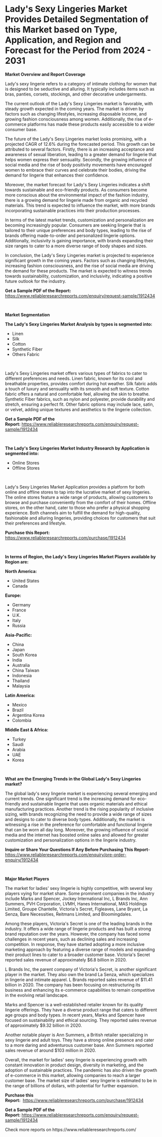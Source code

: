 <p><h1>Lady's Sexy Lingeries Market Provides Detailed Segmentation of this Market based on Type, Application, and Region and Forecast for the Period from 2024 - 2031</h1></p><p><strong>Market Overview and Report Coverage</strong></p>
<p><p>Lady's sexy lingerie refers to a category of intimate clothing for women that is designed to be seductive and alluring. It typically includes items such as bras, panties, corsets, stockings, and other decorative undergarments.</p><p>The current outlook of the Lady's Sexy Lingeries market is favorable, with steady growth expected in the coming years. The market is driven by factors such as changing lifestyles, increasing disposable income, and growing fashion consciousness among women. Additionally, the rise of e-commerce platforms has made these products easily accessible to a wider consumer base.</p><p>The future of the Lady's Sexy Lingeries market looks promising, with a projected CAGR of 12.6% during the forecasted period. This growth can be attributed to several factors. Firstly, there is an increasing acceptance and awareness of sexual liberation, leading to a greater demand for lingerie that helps women express their sensuality. Secondly, the growing influence of social media and the rise of body positivity movements have encouraged women to embrace their curves and celebrate their bodies, driving the demand for lingerie that enhances their confidence.</p><p>Moreover, the market forecast for Lady's Sexy Lingeries indicates a shift towards sustainable and eco-friendly products. As consumers become more conscious about the environmental impact of the fashion industry, there is a growing demand for lingerie made from organic and recycled materials. This trend is expected to influence the market, with more brands incorporating sustainable practices into their production processes.</p><p>In terms of the latest market trends, customization and personalization are becoming increasingly popular. Consumers are seeking lingerie that is tailored to their unique preferences and body types, leading to the rise of brands offering made-to-order and personalized lingerie options. Additionally, inclusivity is gaining importance, with brands expanding their size ranges to cater to a more diverse range of body shapes and sizes.</p><p>In conclusion, the Lady's Sexy Lingeries market is projected to experience significant growth in the coming years. Factors such as changing lifestyles, increasing fashion consciousness, and the rise of social media are driving the demand for these products. The market is expected to witness trends towards sustainability, customization, and inclusivity, indicating a positive future outlook for the industry.</p></p>
<p><strong>Get a Sample PDF of the Report:</strong> <a href="https://www.reliableresearchreports.com/enquiry/request-sample/1912434">https://www.reliableresearchreports.com/enquiry/request-sample/1912434</a></p>
<p>&nbsp;</p>
<p><strong>Market Segmentation</strong></p>
<p><strong>The Lady's Sexy Lingeries Market Analysis by types is segmented into:</strong></p>
<p><ul><li>Linen</li><li>Silk</li><li>Cotton</li><li>Synthetic Fiber</li><li>Others Fabric</li></ul></p>
<p>&nbsp;</p>
<p><p>Lady's Sexy Lingeries market offers various types of fabrics to cater to different preferences and needs. Linen fabric, known for its cool and breathable properties, provides comfort during hot weather. Silk fabric adds a touch of luxury and sensuality with its smooth and soft texture. Cotton fabric offers a natural and comfortable feel, allowing the skin to breathe. Synthetic Fiber fabrics, such as nylon and polyester, provide durability and stretch, ensuring a perfect fit. Other fabric options may include lace, satin, or velvet, adding unique textures and aesthetics to the lingerie collection.</p></p>
<p><strong>Get a Sample PDF of the Report:</strong>&nbsp;<a href="https://www.reliableresearchreports.com/enquiry/request-sample/1912434">https://www.reliableresearchreports.com/enquiry/request-sample/1912434</a></p>
<p>&nbsp;</p>
<p><strong>The Lady's Sexy Lingeries Market Industry Research by Application is segmented into:</strong></p>
<p><ul><li>Online Stores</li><li>Offline Stores</li></ul></p>
<p>&nbsp;</p>
<p><p>Lady's Sexy Lingeries Market Application provides a platform for both online and offline stores to tap into the lucrative market of sexy lingeries. The online stores feature a wide range of products, allowing customers to browse and purchase conveniently from the comfort of their homes. Offline stores, on the other hand, cater to those who prefer a physical shopping experience. Both channels aim to fulfill the demand for high-quality, fashionable and alluring lingeries, providing choices for customers that suit their preferences and lifestyle.</p></p>
<p><strong>Purchase this Report:</strong>&nbsp; <a href="https://www.reliableresearchreports.com/purchase/1912434">https://www.reliableresearchreports.com/purchase/1912434</a></p>
<p>&nbsp;</p>
<p><strong>In terms of Region, the Lady's Sexy Lingeries Market Players available by Region are:</strong></p>
<p>
    <p> <strong> North America: </strong>
        <ul>
            <li>United States</li>
            <li>Canada</li>
        </ul>
        </p> 
    <p> <strong> Europe: </strong>
        <ul>
            <li>Germany</li>
            <li>France</li>
            <li>U.K.</li>
            <li>Italy</li>
            <li>Russia</li>
        </ul>
        </p> 
    <p> <strong> Asia-Pacific: </strong>
        <ul>
            <li>China</li>
            <li>Japan</li>
            <li>South Korea</li>
            <li>India</li>
            <li>Australia</li>
            <li>China Taiwan</li>
            <li>Indonesia</li>
            <li>Thailand</li>
            <li>Malaysia</li>
        </ul>
        </p> 
    <p> <strong> Latin America: </strong>
        <ul>
            <li>Mexico</li>
            <li>Brazil</li>
            <li>Argentina Korea</li>
            <li>Colombia</li>
        </ul>
        </p> 
    <p> <strong> Middle East & Africa: </strong>
        <ul>
            <li>Turkey</li>
            <li>Saudi</li>
            <li>Arabia</li>
            <li>UAE</li>
            <li>Korea</li>
        </ul>
    </p>
    </p>
<p>&nbsp;</p>
<p><strong>What are the Emerging Trends in the Global Lady's Sexy Lingeries market?</strong></p>
<p><p>The global lady's sexy lingerie market is experiencing several emerging and current trends. One significant trend is the increasing demand for eco-friendly and sustainable lingerie that uses organic materials and ethical manufacturing practices. Another trend is the rising popularity of inclusive sizing, with brands recognizing the need to provide a wide range of sizes and designs to cater to diverse body types. Additionally, the market is witnessing a rise in the preference for comfortable and functional lingerie that can be worn all day long. Moreover, the growing influence of social media and the internet has boosted online sales and allowed for greater customization and personalization options in the lingerie industry.</p></p>
<p><strong>Inquire or Share Your Questions If Any Before Purchasing This Report</strong>- <a href="https://www.reliableresearchreports.com/enquiry/pre-order-enquiry/1912434">https://www.reliableresearchreports.com/enquiry/pre-order-enquiry/1912434</a></p>
<p>&nbsp;</p>
<p><strong>Major Market Players</strong></p>
<p><p>The market for ladies' sexy lingerie is highly competitive, with several key players vying for market share. Some prominent companies in the industry include Marks and Spencer, Jockey International Inc, L Brands Inc, Ann Summers, PVH Corporation, LVMH, Hanes International, MAS Holdings Limited, Groupe Chantelle, Victoria's Secret, Figleaves, Lane Bryant, La Senza, Bare Necessities, Reitmans Limited, and Bloomingdales.</p><p>Among these players, Victoria's Secret is one of the leading brands in the industry. It offers a wide range of lingerie products and has built a strong brand reputation over the years. However, the company has faced some challenges in recent years, such as declining sales and increasing competition. In response, they have started adopting a more inclusive marketing approach by featuring a diverse range of models and expanding their product lines to cater to a broader customer base. Victoria's Secret reported sales revenue of approximately $6.8 billion in 2020.</p><p>L Brands Inc, the parent company of Victoria's Secret, is another significant player in the market. They also own the brand La Senza, which specializes in lingerie and intimate apparel. L Brands reported sales revenue of $11.41 billion in 2020. The company has been focusing on restructuring its business and enhancing its e-commerce capabilities to remain competitive in the evolving retail landscape.</p><p>Marks and Spencer is a well-established retailer known for its quality lingerie offerings. They have a diverse product range that caters to different age groups and body types. In recent years, Marks and Spencer have focused on sustainability and ethical sourcing. They reported sales revenue of approximately $9.32 billion in 2020.</p><p>Another notable player is Ann Summers, a British retailer specializing in sexy lingerie and adult toys. They have a strong online presence and cater to a more daring and adventurous customer base. Ann Summers reported sales revenue of around $103 million in 2020.</p><p>Overall, the market for ladies' sexy lingerie is experiencing growth with constant innovation in product design, diversity in marketing, and the adoption of sustainable practices. The pandemic has also driven the growth of e-commerce in this market, allowing companies to reach a larger customer base. The market size of ladies' sexy lingerie is estimated to be in the range of billions of dollars, with potential for further expansion.</p></p>
<p><strong>Purchase this Report:</strong>&nbsp;&nbsp;<a href="https://www.reliableresearchreports.com/purchase/1912434">https://www.reliableresearchreports.com/purchase/1912434</a></p>
<p></p>
<p><strong>Get a Sample PDF of the Report:</strong>&nbsp;<a href="https://www.reliableresearchreports.com/enquiry/request-sample/1912434">https://www.reliableresearchreports.com/enquiry/request-sample/1912434</a></p>
<p>Check more reports on https://www.reliableresearchreports.com/</p>